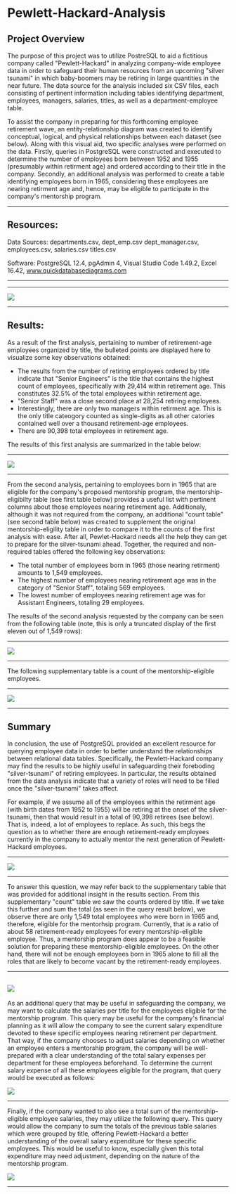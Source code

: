 # Pewlett-Hackard-Analysis

## Project Overview

The purpose of this project was to utilize PostreSQL to aid a fictitious company called "Pewlett-Hackard" in analyzing company-wide employee data in order to safeguard their human resources from an upcoming "silver tsunami" in which baby-boomers may be retiring in large quantities in the near future.  The data source for the analysis included six CSV files, each consisting of pertinent information including tables identifying department, employees, managers, salaries, titles, as well as a department-employee table.

To assist the company in preparing for this forthcoming employee retirement wave, an entity-relationship diagram was created to identify conceptual, logical, and physical relationships between each dataset (see below).  Along with this visual aid, two specific analyses were performed on the data.  Firstly, queries in PostgreSQL were constructed and executed to determine the number of employees born between 1952 and 1955 (presumably within retirment age) and ordered according to their title in the company.  Secondly, an additional analysis was performed to create a table identifying employees born in 1965, considering these employees are nearing retirment age and, hence, may be eligible to participate in the company's mentorship program.


---------------------------------------------
## Resources:
Data Sources: departments.csv, dept_emp.csv
dept_manager.csv, employees.csv, salaries.csv
titles.csv

Software: PostgreSQL 12.4, pgAdmin 4, 
Visual Studio Code 1.49.2, Excel 16.42,
www.quickdatabasediagrams.com

---------------------------------------------
-----------------------------------------------

![](EmployeeDB.png)

----------------------------------------------
## Results:

As a result of the first analysis, pertaining to number of retirement-age employees organized by title, the bulleted points are displayed here to visualize some key observations obtained:

- The results from the number of retiring employees ordered by title indicate that "Senior Engineers" is the title that contains the highest count of employees, specifically with 29,414 within retirement age. This constitutes 32.5% of the total employees within retirement age. 
- "Senior Staff" was a close second place at 28,254 retiring employees.
- Interestingly, there are only two managers within retirment age.  This is the only title cateogory counted as single-digits as all other catories contained well over a thousand retirement-age employees.
- There are 90,398 total employees in retirement age.

The results of this first analysis are summarized in the table below:

-----------------------------------------------

![](Extra_pngs_for_readme/count_of_retiring_per_title.png)

----------------------------------------------

From the second analysis, pertaining to employees born in 1965 that are eligible for the company's proposed mentorship program, the mentorship-eligibilty table (see first table below) provides a useful list with pertinent columns about those employees nearing retirement age.  Additionaly, although it was not required from the company, an additional "count table" (see second table below) was created to supplement the original mentorship-eligility table in order to compare it to the counts of the first analysis with ease.  After all, Pewlet-Hackard needs all the help they can get to prepare for the silver-tsunami ahead. Together, the required and non-required tables offered the following key observations:


- The total number of employees born in 1965 (those nearing retirment) amounts to 1,549 employees.
- The highest number of employees nearing retirement age was in the category of "Senior Staff", totaling 569 employees.
- The lowest number of employees nearing retirement age was for Assistant Engineers, totaling 29 employees.


The results of the second analysis requested by the company can be seen from the following table (note, this is only a truncated display of the first eleven out of 1,549 rows):

-----------------------------------------------

![](Extra_pngs_for_readme/employees_nearing_retirement.png)

----------------------------------------------

The following supplementary table is a count of the mentorship-eligible employees.

-----------------------------------------------

![](Extra_pngs_for_readme/count_for_nearing_retirement.png)

----------------------------------------------


## Summary

In conclusion, the use of PostgreSQL provided an excellent resource for querying employee data in order to better understand the relationships between relational data tables.  Specifically, the Pewlett-Hackard company may find the results to be highly useful in safeguarding their foreboding "silver-tsunami" of retiring employees.  In particular, the results obtained from the data analysis indicate that a variety of roles will need to be filled once the "silver-tsunami" takes affect.

For example, if we assume all of the employees within the retirment age (with birth dates from 1952 to 1955) will be retiring at the onset of the silver-tsunami, then that would result in a total of 90,398 retirees (see below).  That is, indeed, a lot of employees to replace.  As such, this begs the question as to whether there are enough retirement-ready employees currently in the company to actually mentor the next generation of Pewlett-Hackard employees.

-----------------------------------------------

![](Extra_pngs_for_readme/sum_of_retirementready.png)

----------------------------------------------

To answer this question, we may refer back to the supplementary table that was provided for additional insight in the results section.  From this supplementary "count" table we saw the counts ordered by title.  If we take this further and sum the total (as seen in the query result below), we observe there are only 1,549 total employees who were born in 1965 and, therefore, eligible for the mentorhsip program.  Currently, that is a ratio of about 58 retirement-ready employees for every mentorship-eligible employee.  Thus, a mentorship program does appear to be a feasible solution for preparing these mentorship-eligible employees.  On the other hand, there will not be enough employees born in 1965 alone to fill all the roles that are likely to become vacant by the retirement-ready employees.

-----------------------------------------------
![](Extra_pngs_for_readme/eligibility_count.png)
----------------------------------------------

As an additional query that may be useful in safeguarding the company, we may want to calculate the salaries per title for the employees eligible for the mentorship program.  This query may be useful for the company's financial planning as it will allow the company to see the current salary expenditure devoted to these specific employees nearing retirement per department.  That way, if the company chooses to adjust salaries depending on whether an employee enters a mentorship program, the company will be well-prepared with a clear understanding of the total salary expenses per department for these employees beforehand.  To determine the current salary expense of all these employees eligible for the program, that query would be executed as follows:


![](Extra_pngs_for_readme/salary_sum_near_retire.png)

----------------------------------------------

Finally, if the company wanted to also see a total sum of the mentorship-eligible employee salaries, they may utilize the following query.  This query would allow the company to sum the totals of the previous table salaries which were grouped by title, offering Pewlett-Hackard a better understanding of the overall salary expenditure for these specific employees.  This would be useful to know, especially given this total expenditure may need adjustment, depending on the nature of the mentorship program.


![](Extra_pngs_for_readme/sum_of_salary_near_retire.png)

---------------------------------------------------------